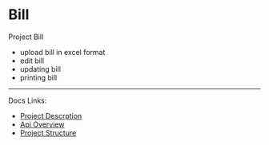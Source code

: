 # Bill

Project Bill
* upload bill in excel format
* edit bill
* updating bill
* printing bill

----

Docs Links:
 * [Project Descrption][desc]
 * [Api Overview][apiOverview]
 * [Project Structure][projStruct]


[desc]: ./docs/desc.md
[apiOverview]: ./docs/apiOverview.md
[projStruct]: ./docs/projectStructure.md